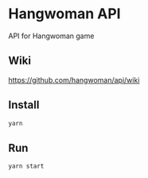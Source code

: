 # Hangwoman API

API for Hangwoman game

## Wiki

https://github.com/hangwoman/api/wiki

## Install

```sh
yarn
```

## Run 

```sh
yarn start
```
